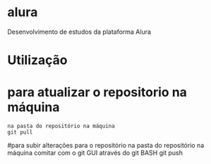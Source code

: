 # alura
Desenvolvimento de estudos da plataforma Alura

# Utilização
# para atualizar o repositorio na máquina
	na pasta do repositório na máquina
	git pull

#para subir alterações para o repositório
	na pasta do repositório na máquina
	comitar com o git GUI
	através do git BASH
	git push